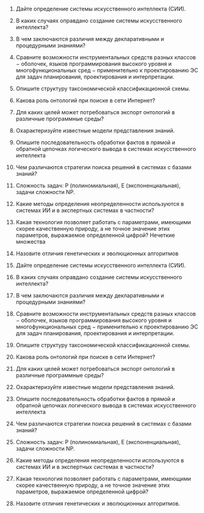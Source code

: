 1. Дайте определение системы искусственного интеллекта (СИИ).
2. В каких случаях оправдано создание системы искусственного интеллекта?
3. В чем заключаются различия между декларативными и процедурными знаниями?
4. Сравните возможности инструментальных средств разных классов − оболочек, языков программирования высокого уровня и многофункциональных сред − применительно к проектированию ЭС для задач планирования, проектирования и интерпретации. 
5.	 Опишите структуру таксономической классификационной схемы.
6.	 Какова роль онтологий при поиске в сети Интернет?
7.	 Для каких целей может потребоваться экспорт онтологий в различные программные среды? 
8.	 Охарактеризуйте известные модели представления знаний.
9.	 Опишите последовательность обработки фактов в прямой и обратной цепочках логического вывода в системах искусственного интеллекта 
10.	 Чем различаются стратегии поиска решений в системах с базами знаний?
11.	 Сложность задач: P (полиномиальная), Е (экспоненциальная), задачи сложности NP.
12.	 Какие методы определения неопределенности используются в системах ИИ и в экспертных системах в частности?
13.	 Какая технология позволяет работать с параметрами, имеющими скорее качественную природу, а не точное значение этих параметров, выражаемое определенной цифрой?
Нечеткие множества
14.	 Назовите отличия генетических и эволюционных алгоритмов


1.	 Дайте определение системы искусственного интеллекта (СИИ).
2.	 В каких случаях оправдано создание системы искусственного интеллекта?
3.	 В чем заключаются различия между декларативными и процедурными знаниями?
4.	 Сравните возможности инструментальных средств разных классов − оболочек, языков программирования высокого уровня и многофункциональных сред − применительно к проектированию ЭС для задач планирования, проектирования и интерпретации. 
5.	 Опишите структуру таксономической классификационной схемы.
6.	 Какова роль онтологий при поиске в сети Интернет?
7.	 Для каких целей может потребоваться экспорт онтологий в различные программные среды? 
8.	 Охарактеризуйте известные модели представления знаний.
9.	 Опишите последовательность обработки фактов в прямой и обратной цепочках логического вывода в системах искусственного интеллекта 
10.	 Чем различаются стратегии поиска решений в системах с базами знаний?
11.	 Сложность задач: P (полиномиальная), Е (экспоненциальная), задачи сложности NP.
12.	 Какие методы определения неопределенности используются в системах ИИ и в экспертных системах в частности?
13.	 Какая технология позволяет работать с параметрами, имеющими скорее качественную природу, а не точное значение этих параметров, выражаемое определенной цифрой?
14.	 Назовите отличия генетических и эволюционных алгоритмов. 
